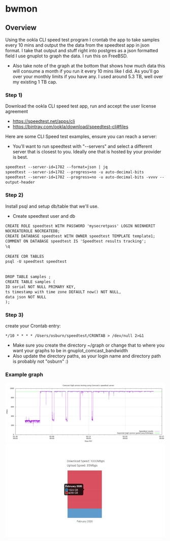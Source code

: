 bwmon
=====

## Overview

Using the ookla CLI speed test program I crontab the app to take samples every 10 mins and output the the data from the speedtest app in json format.
I take that output and stuff right into postgres as a json formatted field
I use gnuplot to graph the data. I run this on FreeBSD.

* Also take note of the graph at the bottom that shows how much data this will consume a month if you run it every 10 mins like I did. As you'll go over your monthly limits if you have any. I used around 5.3 TB, well over my existing 1 TB cap.


### Step 1)
Download the ookla CLI speed test app, run and accept the user license agreement

* https://speedtest.net/apps/cli
* https://bintray.com/ookla/download/speedtest-cli#files

Here are some CLI Speed test examples, ensure you can reach a server:
* You'll want to run speedtest with "--servers" and select a different server that is closest to you. Ideally one that is hosted by your provider is best.
```
speedtest --server-id=1782 --format=json | jq
speedtest --server-id=1782 --progress=no -u auto-decimal-bits
speedtest --server-id=1782 --progress=no -u auto-decimal-bits -vvvv --output-header
```

### Step 2)
Install psql and setup db/table that we'll use.

* Create speedtest user and db
```
CREATE ROLE speedtest WITH PASSWORD 'mysecretpass' LOGIN NOINHERIT NOCREATEROLE NOCREATEDB;
CREATE DATABASE speedtest WITH OWNER speedtest TEMPLATE template1;
COMMENT ON DATABASE speedtest IS 'Speedtest results tracking';
\q
	
CREATE CDR TABLES
psql -U speedtest speedtest
	
	
DROP TABLE samples ;
CREATE TABLE samples (
ID serial NOT NULL PRIMARY KEY,
ts timestamp with time zone DEFAULT now() NOT NULL,
data json NOT NULL
);
```

### Step 3)
create your Crontab entry:
```
*/10 * * * * /Users/osburn/speedtest/CRONTAB > /dev/null 2>&1
```

* Make sure you create the directory ~/graph or change that to where you want your graphs to be in gnuplot_comcast_bandwidth
* Also update the directory paths, as your login name and directory path is probably not "osburn" :)

### Example graph

![Comcast download speed over time](comcast_bandwidth.png "comcast_bandwidth.png")
![Comcast bw usage](bwusage.png "bwusage.png")

